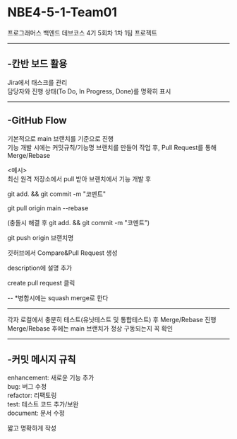 # NBE4-5-1-Team01  
프로그래머스 백엔드 데브코스 4기 5회차 1차 1팀 프로젝트  

---

## -칸반 보드 활용

Jira에서 태스크를 관리  
담당자와 진행 상태(To Do, In Progress, Done)를 명확히 표시  

---

## -GitHub Flow

기본적으로 main 브랜치를 기준으로 진행  
기능 개발 시에는 커밋규칙/기능명 브랜치를 만들어 작업 후, Pull Request를 통해 Merge/Rebase  

<예시>  
최신 원격 저장소에서 pull 받아 브랜치에서 기능 개발 후  

git add. && git commit -m "코멘트" 

git pull origin main --rebase 

(충돌시 해결 후 git add. && git commit -m "코멘트") 

git push origin 브랜치명

깃허브에서 Compare&Pull Request 생성  

description에 설명 추가  

create pull request 클릭

--
*병합시에는 squash merge로 한다  

---
각자 로컬에서 충분히 테스트(유닛테스트 및 통합테스트) 후 Merge/Rebase 진행  
Merge/Rebase 후에는 main 브랜치가 정상 구동되는지 꼭 확인  

---

## -커밋 메시지 규칙

enhancement: 새로운 기능 추가  
bug: 버그 수정  
refactor: 리팩토링  
test: 테스트 코드 추가/보완  
document: 문서 수정  

짧고 명확하게 작성
